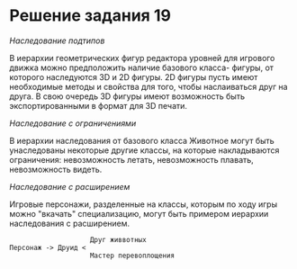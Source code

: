 # Решение задания 19

*Наследование подтипов*

В иерархии геометрических фигур редактора уровней для игрового движка можно предположить наличие базового класса- фигуры, от которого наследуются 3D и 2D фигуры. 2D фигуры пусть имеют необходимые методы и свойства для того, чтобы наслаиваться друг на друга. В свою очередь 3D фигуры имеют возможность быть экспортированными в формат для 3D печати.

*Наследование с ограничениями*

В иерархии наследования от базового класса Животное могут быть унаследованы некоторые другие классы, на которые накладываются ограничения: невозможность летать, невозможность плавать, невозможность видеть.

*Наследование с расширением*

Игровые персонажи, разделенные на классы, которым по ходу игры можно "вкачать" специализацию, могут быть примером иерархии наследования с расширением.

```
                    Друг живвотных
Персонаж -> Друид <
                    Мастер перевоплощения
```
